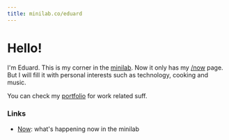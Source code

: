 ```yaml
---
title: minilab.co/eduard
---
```


# Hello!

I'm Eduard.  This is my corner in the [minilab](https://minilab.co). Now it only
has my [/now](/now) page. But I will fill it with personal interests such as 
technology, cooking and music.

You can check my [portfolio](https://eduard.io) for work related suff.

### Links

- [Now](/eduard/now): what's happening now in the minilab



<!-- ### Latest posts

- [Home](/): _you're here._
- [Now](/now): what's happening now in the minilab
- [Colophon](/colophon): information of how the minilab is built
- [Changelog](/changelog): record of changes -->



